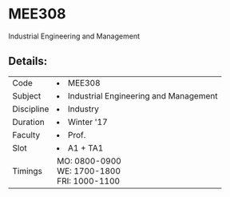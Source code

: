 # MEE308
Industrial Engineering and Management 

## Details:
<table>
  <tr>
    <td>Code</td>
    <td><li>MEE308</td>
  </tr>
  <tr>
    <td>Subject</td>
    <td><li>Industrial Engineering and Management</td>
  </tr>
  <tr>
    <td>Discipline</td>
    <td><li>Industry</td>
  </tr>
  <tr>  
    <td>Duration</td>
    <td><li>Winter '17</td>
  </tr>
  <tr>  
    <td>Faculty</td>
    <td><li>Prof. </td>
  </tr> <tr>  
    <td>Slot</td>
    <td><li>A1 + TA1</td>
  </tr>
  <tr>
  <td>Timings</td>
  <td>MO: 0800-0900<br>WE: 1700-1800<br>FRI: 1000-1100</td>
</table>
